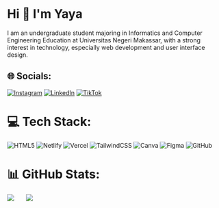 # Hi 👋 I'm  Yaya
I am an undergraduate student majoring in Informatics and Computer Engineering Education at Universitas Negeri Makassar, with a strong interest in technology, especially web development and user interface design.


## 🌐 Socials:
[![Instagram](https://img.shields.io/badge/Instagram-%23E4405F.svg?logo=Instagram&logoColor=white)](https://instagram.com/yayaxnr) [![LinkedIn](https://img.shields.io/badge/LinkedIn-%230077B5.svg?logo=linkedin&logoColor=white)](https://linkedin.com/in/nurh1dayat) [![TikTok](https://img.shields.io/badge/TikTok-%23000000.svg?logo=TikTok&logoColor=white)](https://tiktok.com/@yayaaa0712) 

# 💻 Tech Stack:
![HTML5](https://img.shields.io/badge/html5-%23E34F26.svg?style=for-the-badge&logo=html5&logoColor=white) ![Netlify](https://img.shields.io/badge/netlify-%23000000.svg?style=for-the-badge&logo=netlify&logoColor=#00C7B7) ![Vercel](https://img.shields.io/badge/vercel-%23000000.svg?style=for-the-badge&logo=vercel&logoColor=white) ![TailwindCSS](https://img.shields.io/badge/tailwindcss-%2338B2AC.svg?style=for-the-badge&logo=tailwind-css&logoColor=white) ![Canva](https://img.shields.io/badge/Canva-%2300C4CC.svg?style=for-the-badge&logo=Canva&logoColor=white) ![Figma](https://img.shields.io/badge/figma-%23F24E1E.svg?style=for-the-badge&logo=figma&logoColor=white) ![GitHub](https://img.shields.io/badge/github-%23121011.svg?style=for-the-badge&logo=github&logoColor=white)
# 📊 GitHub Stats: 
![](https://nirzak-streak-stats.vercel.app/?user=nurhidayatdev&theme=transparent&hide_border=false)‎‎‎‎‎ &nbsp; &nbsp; &nbsp; ![](https://github-readme-stats.vercel.app/api/top-langs/?username=nurhidayatdev&theme=transparent&hide_border=false&include_all_commits=true&count_private=true&layout=compact)
